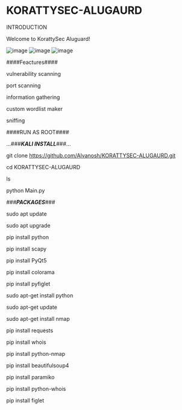 # KORATTYSEC-ALUGAURD

INTRODUCTION

Welcome to KorattySec Aluguard! 

![image](https://github.com/Alvanosh/KORATTYSEC-ALUGAURD/assets/130237055/a997acd3-f496-4421-ae6f-b2f387eec690)
![image](https://github.com/Alvanosh/KORATTYSEC-ALUGAURD/assets/130237055/8570b348-2e14-4293-bb49-e8e4bebac2ca)
![image](https://github.com/Alvanosh/KORATTYSEC-ALUGAURD/assets/130237055/fa80178f-5bcf-4cae-8c90-5f63ea64a443)

####Feactures####

vulnerability scanning

port scanning 

information gathering

custom wordlist maker

sniffing



####RUN AS ROOT####


...###***KALI INSTALL***###...

git clone https://github.com/Alvanosh/KORATTYSEC-ALUGAURD.git

cd KORATTYSEC-ALUGAURD

ls

python Main.py




###***PACKAGES***###

sudo apt update

sudo apt upgrade

pip install python

pip install scapy

pip install PyQt5

pip install colorama

pip install pyfiglet

sudo apt-get install  python

sudo apt-get update

sudo apt-get install nmap

pip install requests

pip install whois

pip install python-nmap

pip install beautifulsoup4

pip install paramiko

pip install python-whois

pip install figlet






